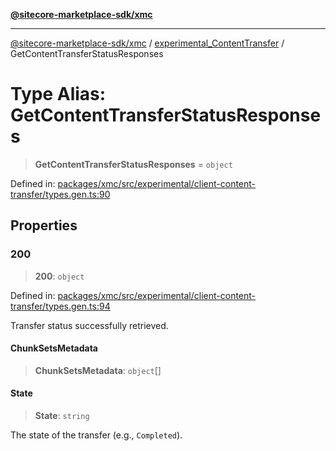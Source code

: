 [**@sitecore-marketplace-sdk/xmc**](../../../../README.md)

***

[@sitecore-marketplace-sdk/xmc](../../../../README.md) / [experimental\_ContentTransfer](../README.md) / GetContentTransferStatusResponses

# Type Alias: GetContentTransferStatusResponses

> **GetContentTransferStatusResponses** = `object`

Defined in: [packages/xmc/src/experimental/client-content-transfer/types.gen.ts:90](https://github.com/Sitecore/marketplace-sdk/blob/main/packages/xmc/src/experimental/client-content-transfer/types.gen.ts#L90)

## Properties

### 200

> **200**: `object`

Defined in: [packages/xmc/src/experimental/client-content-transfer/types.gen.ts:94](https://github.com/Sitecore/marketplace-sdk/blob/main/packages/xmc/src/experimental/client-content-transfer/types.gen.ts#L94)

Transfer status successfully retrieved.

#### ChunkSetsMetadata

> **ChunkSetsMetadata**: `object`[]

#### State

> **State**: `string`

The state of the transfer (e.g., `Completed`).
